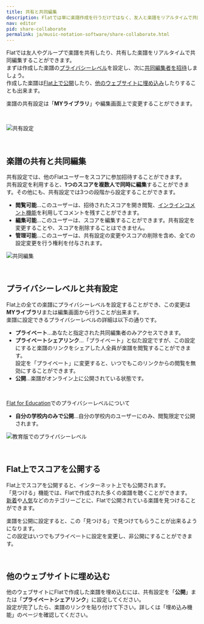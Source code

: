 ```yaml
---
title: 共有と共同編集
description: Flatでは単に楽譜作成を行うだけではなく、友人と楽譜をリアルタイムで共同編集したり、楽譜を共有したりすることができます。
nav: editor
pid: share-collaborate
permalink: ja/music-notation-software/share-collaborate.html
---
```


Flatでは友人やグループで楽譜を共有したり、共有した楽譜をリアルタイムで共同編集することができます。
<br>まずは作成した楽譜の[プライバシーレベル](#プライバシーレベルと共有設定)を設定し、次に[共同編集者を招待](#楽譜の共有と共同編集)しましょう。
<br>作成した楽譜は[Flat上で公開](#Flat上でスコアを公開する)したり、[他のウェブサイトに埋め込み](#他のウェブサイトに埋め込む)したりすることも出来ます。

楽譜の共有設定は「**MYライブラリ**」や編集画面上で変更することができます。

<br>

![共有設定](/help/assets/img/editor-ja/sharing-mode-basic.png)

<br>

## 楽譜の共有と共同編集

共有設定では、他のFlatユーザーをスコアに参加招待することができます。
<br>共有設定を利用すると、**1つのスコアを複数人で同時に編集**することができます。その他にも、共有設定では3つの段階から設定することができます。 

* **閲覧可能**…このユーザーは、招待されたスコアを開き閲覧、[インラインコメント機能](/help/ja/music-notation-software/inline-comments.html)を利用してコメントを残すことができます。
* **編集可能**…このユーザーは、スコアを編集することができます。共有設定を変更することや、スコアを削除することはできません。
* **管理可能**…このユーザーは、共有設定の変更やスコアの削除を含め、全ての設定変更を行う権利を付与されます。

![共同編集](/help/assets/img/editor-ja/sharing-mode-addcollab.png)

<br>

## プライバシーレベルと共有設定

Flat上の全ての楽譜にプライバシーレベルを設定することができ、この変更は**MYライブラリ**または編集画面から行うことが出来ます。
<br>楽譜に設定できるプライバシーレベルの詳細は以下の通りです。 

* **プライベート**…あなたと指定された共同編集者のみアクセスできます。
* **プライベートシェアリンク**…「プライベート」と似た設定ですが、この設定にすると楽譜のリンクをシェアした人全員が楽譜を閲覧することができます。
<br>設定を「プライベート」に変更すると、いつでもこのリンクからの閲覧を無効にすることができます。
* **公開**…楽譜がオンライン上に公開されている状態です。

<br>

[Flat for Education](https://flat.io/ja/edu)でのプライバシーレベルについて

* **自分の学校内のみで公開**…自分の学校内のユーザーにのみ、閲覧限定で公開されます。

![教育版でのプライバシーレベル](/help/assets/img/editor-ja/sharing-mode-privacylvl.png)

<br>

## Flat上でスコアを公開する

Flat上でスコアを公開すると、インターネット上でも公開されます。
<br>「見つける」機能では、Flatで作成された多くの楽譜を聴くことができます。
<br>[新着](https://flat.io/recent)や[人気](https://flat.io/popular/monthly)などのカテゴリーごとに、Flatで公開されている楽譜を見つけることができます。

楽譜を公開に設定すると、この「見つける」で見つけてもらうことが出来るようになります。
<br>この設定はいつでもプライベートに設定を変更し、非公開にすることができます。

<br>

## 他のウェブサイトに埋め込む

他のウェブサイトにFlatで作成した楽譜を埋め込むには、共有設定を「**公開**」または「**プライベートシェアリンク**」に設定してください。
<br>設定が完了したら、楽譜のリンクを貼り付けて下さい。詳しくは「埋め込み機能」のページを確認してください。